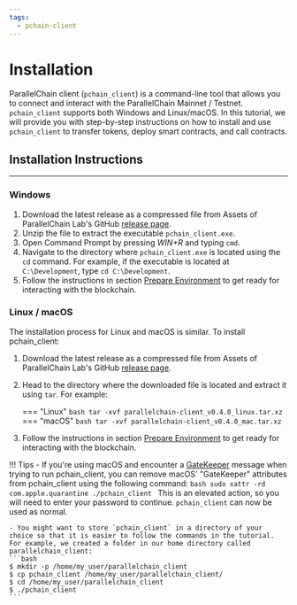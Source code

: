 ```yaml
---
tags:
  - pchain-client
---
```


# Installation

ParallelChain client (`pchain_client`) is a command-line tool that allows you to connect and interact with the ParallelChain Mainnet / Testnet. `pchain_client` supports both Windows and Linux/macOS. In this tutorial, we will provide you with step-by-step instructions on how to install and use `pchain_client` to transfer tokens, deploy smart contracts, and call contracts.

## Installation Instructions
---

### Windows 

1. Download the latest release as a compressed file from Assets of ParallelChain Lab's GitHub [release page](https://github.com/parallelchain-io/pchain-client-cli).
2. Unzip the file to extract the executable `pchain_client.exe`.
3. Open Command Prompt by pressing *WIN+R* and typing `cmd`.
4. Navigate to the directory where `pchain_client.exe` is located using the `cd` command. For example, if the executable is located at `C:\Development`, type `cd C:\Development`.
5. Follow the instructions in section [Prepare Environment](prepare_env.md) to get ready for interacting with the blockchain.

### Linux / macOS

The installation process for Linux and macOS is similar. To install pchain_client:

1. Download the latest release as a compressed file from Assets of ParallelChain Lab's GitHub [release page](https://github.com/parallelchain-io/pchain-client-cli).

2. Head to the directory where the downloaded file is located and extract it using `tar`. For example:

    === "Linux"
        ```bash
        tar -xvf parallelchain-client_v0.4.0_linux.tar.xz
        ```
    === "macOS"
        ```bash
        tar -xvf parallelchain-client_v0.4.0_mac.tar.xz
        ```

3. Follow the instructions in section [Prepare Environment](prepare_env.md) to get ready for interacting with the blockchain.


!!! Tips
    - If you're using macOS and encounter a [GateKeeper](https://support.apple.com/en-gb/guide/security/sec5599b66df/web) message when trying to run pchain_client, you can remove macOS' "GateKeeper" attributes from pchain_client using the following command:
    ```bash
    sudo xattr -rd com.apple.quarantine ./pchain_client
    ```
    This is an elevated action, so you will need to enter your password to continue. `pchain_client` can now be used as normal.

    - You might want to store `pchain_client` in a directory of your choice so that it is easier to follow the commands in the tutorial. For example, we created a folder in our home directory called parallelchain_client:
    ```bash
    $ mkdir -p /home/my_user/parallelchain_client
    $ cp pchain_client /home/my_user/parallelchain_client/
    $ cd /home/my_user/parallelchain_client
    $ ./pchain_client
    ```
